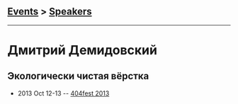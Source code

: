 ## [Events](../README.md) > [Speakers](../speakers.md)
---

# Дмитрий Демидовский

## Экологически чистая вёрстка
- 2013 Oct 12-13 -- [404fest 2013](https://youtu.be/hkPD69BO6FM)    
